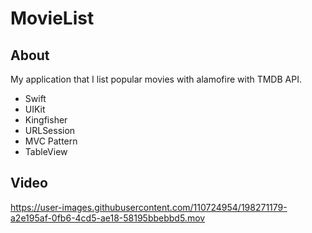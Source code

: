 # MovieList

## About ##
My application that I list popular movies with alamofire with TMDB API.

- Swift
- UIKit
- Kingfisher
- URLSession
- MVC Pattern
- TableView

## Video ##



https://user-images.githubusercontent.com/110724954/198271179-a2e195af-0fb6-4cd5-ae18-58195bbebbd5.mov

